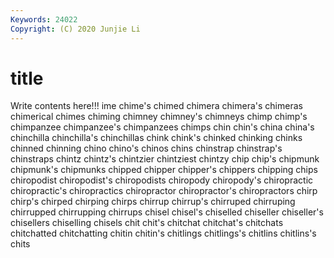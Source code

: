```yaml
---
Keywords: 24022
Copyright: (C) 2020 Junjie Li
---
```


# title

Write contents here!!!
ime 
chime's 
chimed
chimera 
chimera's 
chimeras 
chimerical 
chimes 
chiming 
chimney 
chimney's 
chimneys 
chimp
chimp's 
chimpanzee 
chimpanzee's 
chimpanzees 
chimps 
chin 
chin's 
china 
china's 
chinchilla
chinchilla's 
chinchillas 
chink 
chink's 
chinked 
chinking 
chinks 
chinned 
chinning 
chino
chino's 
chinos 
chins 
chinstrap 
chinstrap's 
chinstraps 
chintz 
chintz's 
chintzier 
chintziest
chintzy 
chip 
chip's 
chipmunk 
chipmunk's 
chipmunks 
chipped 
chipper 
chipper's 
chippers
chipping 
chips 
chiropodist 
chiropodist's 
chiropodists 
chiropody 
chiropody's 
chiropractic 
chiropractic's 
chiropractics
chiropractor 
chiropractor's 
chiropractors 
chirp 
chirp's 
chirped 
chirping 
chirps 
chirrup 
chirrup's
chirruped 
chirruping 
chirrupped 
chirrupping 
chirrups 
chisel 
chisel's 
chiselled 
chiseller 
chiseller's
chisellers 
chiselling 
chisels 
chit 
chit's 
chitchat 
chitchat's 
chitchats 
chitchatted 
chitchatting
chitin 
chitin's 
chitlings 
chitlings's 
chitlins 
chitlins's 
chits 
